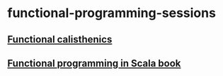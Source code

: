# functional-programming-sessions

## [Functional calisthenics](https://github.com/codurance/functional-programming-sessions/tree/master/functional-calisthenics)
## [Functional programming in Scala book](https://github.com/codurance/functional-programming-sessions/tree/master/scala-book)
